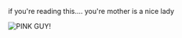 if you're reading this.... you're mother is a nice lady

![PINK GUY!](http://static.fjcdn.com/pictures/Pink+guy+pls+b0ss_9923b7_5354917.jpg)
